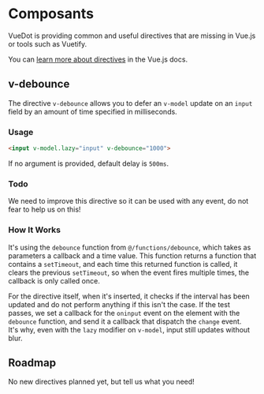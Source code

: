 # Composants

VueDot is providing common and useful directives that are missing in Vue.js or tools such as Vuetify.

You can [learn more about directives](https://vuejs.org/v2/guide/custom-directive.html) in the Vue.js docs.

## v-debounce

The directive `v-debounce` allows you to defer an `v-model` update on an `input` field by an amount of time specified in milliseconds.

### Usage

``` html
<input v-model.lazy="input" v-debounce="1000">
```

If no argument is provided, default delay is `500ms`.

<!-- ::: tip CONSEIL
You can use the function `debounce` from `@/functions/debounce` in your scripts.
::: -->

### Todo

We need to improve this directive so it can be used with any event, do not fear to help us on this!

### How It Works

It's using the `debounce` function from `@/functions/debounce`, which takes as parameters a callback and a time value. This function returns a function that contains a `setTimeout`, and each time this returned function is called, it clears the previous `setTimeout`, so when the event fires multiple times, the callback is only called once.

For the directive itself, when it's inserted, it checks if the interval has been updated and do not perform anything if this isn't the case. If the test passes, we set a callback for the `oninput` event on the element with the `debounce` function, and send it a callback that dispatch the `change` event.<br>
It's why, even with the `lazy` modifier on `v-model`, input still updates without blur.

## Roadmap

No new directives planned yet, but tell us what you need!
